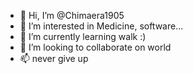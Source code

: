 - 👋 Hi, I’m @Chimaera1905
- 👀 I’m interested in Medicine, software...
- 🌱 I’m currently learning walk :)
- 💞️ I’m looking to collaborate on world
- 📫 never give up

<!---
Chimaera1905/Chimaera1905 is a ✨ special ✨ repository because its `README.md` (this file) appears on your GitHub profile.
You can click the Preview link to take a look at your changes.
--->
